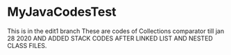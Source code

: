 # MyJavaCodesTest
This is in the edit1 branch
These are codes of Collections comparator till jan 28 2020
AND ADDED STACK CODES AFTER LINKED LIST AND NESTED CLASS FILES.
